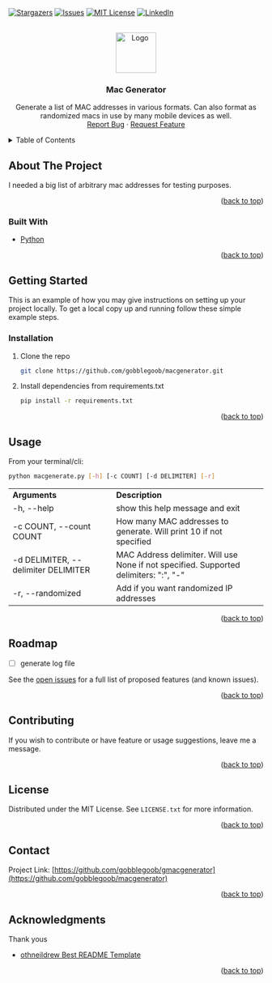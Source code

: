 <div id="top"></div>
<!--
*** Thanks for checking out the Best-README-Template. If you have a suggestion
*** that would make this better, please fork the repo and create a pull request
*** or simply open an issue with the tag "enhancement".
*** Don't forget to give the project a star!
*** Thanks again! Now go create something AMAZING! :D
-->



<!-- PROJECT SHIELDS -->
<!--
*** I'm using markdown "reference style" links for readability.
*** Reference links are enclosed in brackets [ ] instead of parentheses ( ).
*** See the bottom of this document for the declaration of the reference variables
*** for contributors-url, forks-url, etc. This is an optional, concise syntax you may use.
*** https://www.markdownguide.org/basic-syntax/#reference-style-links
-->

[![Stargazers][stars-shield]][stars-url]
[![Issues][issues-shield]][issues-url]
[![MIT License][license-shield]][license-url]
[![LinkedIn][linkedin-shield]][linkedin-url]



<!-- PROJECT LOGO -->
<br />
<div align="center">
  <a href="https://github.com/gobblegoob/macgenerator">
    <img src="images/logo.png" alt="Logo" height="80">
  </a>

  <h3 align="center">Mac Generator</h3>

  <p align="center">
    Generate a list of MAC addresses in various formats.  Can also format as randomized macs in use by many mobile devices as well.
    <br />
    <a href="https://github.com/gobblegoob/macgenerator/issues">Report Bug</a>
    ·
    <a href="https://github.com/gobblegoob/macgenerator/issues">Request Feature</a>
  </p>
</div>



<!-- TABLE OF CONTENTS -->
<details>
  <summary>Table of Contents</summary>
  <ol>
    <li>
      <a href="#about-the-project">About The Project</a>
      <ul>
        <li><a href="#built-with">Built With</a></li>
      </ul>
    </li>
    <li>
      <a href="#getting-started">Getting Started</a>
      <ul>
        <li><a href="#prerequisites">Prerequisites</a></li>
        <li><a href="#installation">Installation</a></li>
      </ul>
    </li>
    <li><a href="#usage">Usage</a></li>
    <li><a href="#roadmap">Roadmap</a></li>
    <li><a href="#contributing">Contributing</a></li>
    <li><a href="#license">License</a></li>
    <li><a href="#contact">Contact</a></li>
    <li><a href="#acknowledgments">Acknowledgments</a></li>
  </ol>
</details>



<!-- ABOUT THE PROJECT -->
## About The Project

I needed a big list of arbitrary mac addresses for testing purposes. 


<p align="right">(<a href="#top">back to top</a>)</p>



### Built With

* [Python](https://python.org/)


<p align="right">(<a href="#top">back to top</a>)</p>



<!-- GETTING STARTED -->
## Getting Started

This is an example of how you may give instructions on setting up your project locally.
To get a local copy up and running follow these simple example steps.
<!--
### Prerequisites

This is an example of how to list things you need to use the software and how to install them.
* npm
  ```sh
  npm install npm@latest -g
  ```
-->

### Installation

1. Clone the repo
   ```sh
   git clone https://github.com/gobblegoob/macgenerator.git
   ```
2. Install dependencies from requirements.txt
   ```sh
   pip install -r requirements.txt
   ```

<p align="right">(<a href="#top">back to top</a>)</p>


<!-- USAGE EXAMPLES -->
## Usage
From your terminal/cli:
```sh
python macgenerate.py [-h] [-c COUNT] [-d DELIMITER] [-r]
```

<table>
  <tr>
    <td width = 300><b>Arguments</b></td><td width=500><b>Description</b></td>
  </tr>
  <tr><td>-h, --help</td><td>show this help message and exit</td></tr>
  <tr><td>-c COUNT, --count COUNT</td><td>How many MAC addresses to generate. Will print 10 if not specified</td></tr>
  <tr><td>-d DELIMITER, --delimiter DELIMITER</td><td> MAC Address delimiter. Will use None if not specified. Supported delimiters: ":", "-"</td></tr>
  <tr><td>-r, --randomized  </td><td>Add if you want randomized IP addresses</td></tr>
</table>


<p align="right">(<a href="#top">back to top</a>)</p>



<!-- ROADMAP -->
## Roadmap

- [ ] generate log file


See the [open issues](https://github.com/gobblegoob/macgenerator/issues) for a full list of proposed features (and known issues).

<p align="right">(<a href="#top">back to top</a>)</p>



<!-- CONTRIBUTING -->
## Contributing

If you wish to contribute or have feature or usage suggestions, leave me a message.

<p align="right">(<a href="#top">back to top</a>)</p>



<!-- LICENSE -->
## License

Distributed under the MIT License. See `LICENSE.txt` for more information.

<p align="right">(<a href="#top">back to top</a>)</p>



<!-- CONTACT -->
## Contact

Project Link: [https://github.com/gobblegoob/gmacgenerator](https://github.com/gobblegoob/macgenerator)

<p align="right">(<a href="#top">back to top</a>)</p>



<!-- ACKNOWLEDGMENTS -->
## Acknowledgments


Thank yous

* [othneildrew Best README Template](https://github.com/gobblegoob/macgenerator)


<p align="right">(<a href="#top">back to top</a>)</p>



<!-- MARKDOWN LINKS & IMAGES -->
<!-- https://www.markdownguide.org/basic-syntax/#reference-style-links -->
[contributors-shield]: https://img.shields.io/github/contributors/gobblegoob/macgenerator.svg?style=for-the-badge
[contributors-url]: https://github.com/gobblegoob/macgenerator/graphs/contributors
[forks-shield]: https://img.shields.io/github/forks/gobblegoob/macgenerator.svg?style=for-the-badge
[forks-url]: https://github.com/gobblegoob/macgenerator/network/members
[stars-shield]: https://img.shields.io/github/stars/gobblegoob/macgenerator.svg?style=for-the-badge
[stars-url]: https://github.com/gobblegoob/gobblegoob/macgenerator/stargazers
[issues-shield]: https://img.shields.io/github/issues/gobblegoob/macgenerator.svg?style=for-the-badge
[issues-url]: https://github.com/gobblegoob/gobblegoob/macgenerator/issues
[license-shield]: https://img.shields.io/github/license/gobblegoob/macgenerator.svg?style=for-the-badge
[license-url]: https://github.com/gobblegoob/gobblegoob/macgenerator/blob/main/LICENSE
[linkedin-shield]: https://img.shields.io/badge/-LinkedIn-black.svg?style=for-the-badge&logo=linkedin&colorB=555
[linkedin-url]: https://linkedin.com/in/
[product-screenshot]: images/screenshot.png
